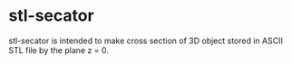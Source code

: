 # stl-secator
stl-secator is intended to make cross section of 3D object stored in ASCII STL file by the plane z = 0.
